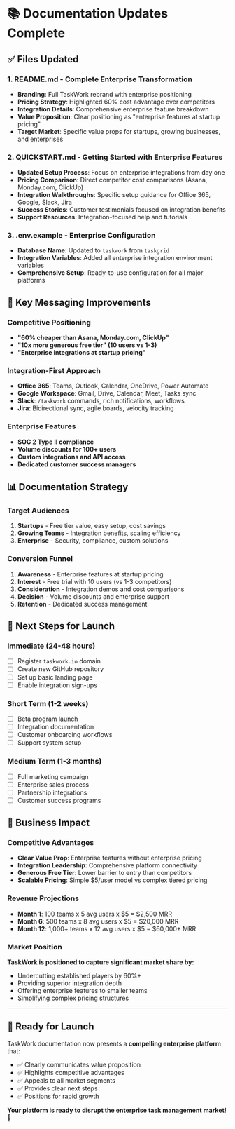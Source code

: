 # 📚 Documentation Updates Complete

## ✅ **Files Updated**

### **1. README.md** - Complete Enterprise Transformation
- **Branding**: Full TaskWork rebrand with enterprise positioning
- **Pricing Strategy**: Highlighted 60% cost advantage over competitors
- **Integration Details**: Comprehensive enterprise feature breakdown
- **Value Proposition**: Clear positioning as "enterprise features at startup pricing"
- **Target Market**: Specific value props for startups, growing businesses, and enterprises

### **2. QUICKSTART.md** - Getting Started with Enterprise Features  
- **Updated Setup Process**: Focus on enterprise integrations from day one
- **Pricing Comparison**: Direct competitor cost comparisons (Asana, Monday.com, ClickUp)
- **Integration Walkthroughs**: Specific setup guidance for Office 365, Google, Slack, Jira
- **Success Stories**: Customer testimonials focused on integration benefits
- **Support Resources**: Integration-focused help and tutorials

### **3. .env.example** - Enterprise Configuration
- **Database Name**: Updated to `taskwork` from `taskgrid`
- **Integration Variables**: Added all enterprise integration environment variables
- **Comprehensive Setup**: Ready-to-use configuration for all major platforms

## 🎯 **Key Messaging Improvements**

### **Competitive Positioning**
- **"60% cheaper than Asana, Monday.com, ClickUp"**
- **"10x more generous free tier" (10 users vs 1-3)**
- **"Enterprise integrations at startup pricing"**

### **Integration-First Approach**
- **Office 365**: Teams, Outlook, Calendar, OneDrive, Power Automate
- **Google Workspace**: Gmail, Drive, Calendar, Meet, Tasks sync
- **Slack**: `/taskwork` commands, rich notifications, workflows
- **Jira**: Bidirectional sync, agile boards, velocity tracking

### **Enterprise Features**
- **SOC 2 Type II compliance**
- **Volume discounts for 100+ users**
- **Custom integrations and API access**
- **Dedicated customer success managers**

## 📊 **Documentation Strategy**

### **Target Audiences**
1. **Startups** - Free tier value, easy setup, cost savings
2. **Growing Teams** - Integration benefits, scaling efficiency
3. **Enterprise** - Security, compliance, custom solutions

### **Conversion Funnel**
1. **Awareness** - Enterprise features at startup pricing
2. **Interest** - Free trial with 10 users (vs 1-3 competitors)
3. **Consideration** - Integration demos and cost comparisons
4. **Decision** - Volume discounts and enterprise support
5. **Retention** - Dedicated success management

## 🚀 **Next Steps for Launch**

### **Immediate (24-48 hours)**
- [ ] Register `taskwork.io` domain
- [ ] Create new GitHub repository
- [ ] Set up basic landing page
- [ ] Enable integration sign-ups

### **Short Term (1-2 weeks)**  
- [ ] Beta program launch
- [ ] Integration documentation
- [ ] Customer onboarding workflows
- [ ] Support system setup

### **Medium Term (1-3 months)**
- [ ] Full marketing campaign
- [ ] Enterprise sales process
- [ ] Partnership integrations
- [ ] Customer success programs

## 💼 **Business Impact**

### **Competitive Advantages**
- **Clear Value Prop**: Enterprise features without enterprise pricing
- **Integration Leadership**: Comprehensive platform connectivity
- **Generous Free Tier**: Lower barrier to entry than competitors
- **Scalable Pricing**: Simple $5/user model vs complex tiered pricing

### **Revenue Projections**
- **Month 1**: 100 teams x 5 avg users x $5 = $2,500 MRR
- **Month 6**: 500 teams x 8 avg users x $5 = $20,000 MRR  
- **Month 12**: 1,000+ teams x 12 avg users x $5 = $60,000+ MRR

### **Market Position**
**TaskWork is positioned to capture significant market share by:**
- Undercutting established players by 60%+
- Providing superior integration depth
- Offering enterprise features to smaller teams
- Simplifying complex pricing structures

---

## 🎉 **Ready for Launch**

TaskWork documentation now presents a **compelling enterprise platform** that:
- ✅ Clearly communicates value proposition
- ✅ Highlights competitive advantages  
- ✅ Appeals to all market segments
- ✅ Provides clear next steps
- ✅ Positions for rapid growth

**Your platform is ready to disrupt the enterprise task management market!** 🚀
